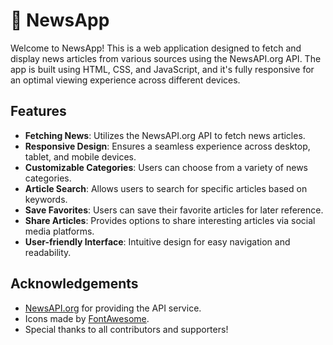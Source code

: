 # 📰 NewsApp

Welcome to NewsApp! This is a web application designed to fetch and display news articles from various sources using the NewsAPI.org API. The app is built using HTML, CSS, and JavaScript, and it's fully responsive for an optimal viewing experience across different devices.

## Features

- **Fetching News**: Utilizes the NewsAPI.org API to fetch news articles.
- **Responsive Design**: Ensures a seamless experience across desktop, tablet, and mobile devices.
- **Customizable Categories**: Users can choose from a variety of news categories.
- **Article Search**: Allows users to search for specific articles based on keywords.
- **Save Favorites**: Users can save their favorite articles for later reference.
- **Share Articles**: Provides options to share interesting articles via social media platforms.
- **User-friendly Interface**: Intuitive design for easy navigation and readability.

## Acknowledgements

- [NewsAPI.org](https://newsapi.org/) for providing the API service.
- Icons made by [FontAwesome](https://fontawesome.com/).
- Special thanks to all contributors and supporters!

